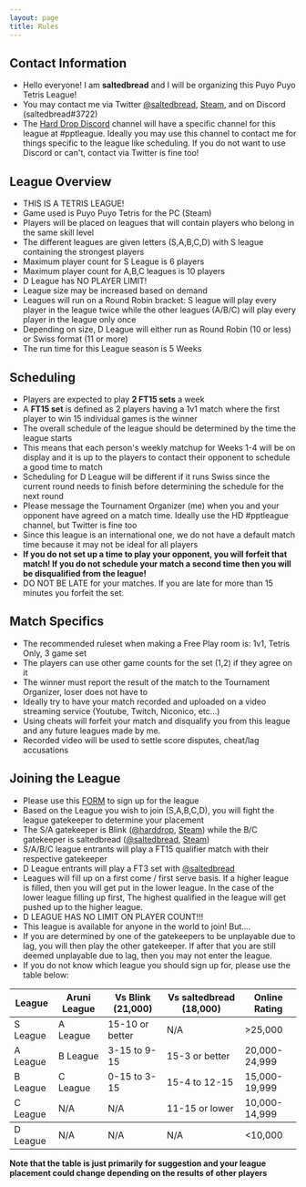 ```yaml
---
layout: page
title: Rules
---
```



## Contact Information ##
- Hello everyone! I am **saltedbread** and I will be organizing this Puyo Puyo Tetris League!
- You may contact me via Twitter <a href="https://twitter.com/saltedbread">@saltedbread</a>, <a href="https://steamcommunity.com/id/saltedbread/">Steam</a>, and on Discord (saltedbread#3722)
- The <a href="https://discord.gg/harddrop">Hard Drop Discord</a> channel will have a specific channel for this league at #pptleague. Ideally you may use this channel to contact me for things specific to the league like scheduling. If you do not want to use Discord or can't, contact via Twitter is fine too!

## League Overview ##
- THIS IS A TETRIS LEAGUE!
- Game used is Puyo Puyo Tetris for the PC (Steam)
- Players will be placed on leagues that will contain players who belong in the same skill level
- The different leagues are given letters (S,A,B,C,D) with S league containing the strongest players
- Maximum player count for S League is 6 players
- Maximum player count for A,B,C leagues is 10 players
- D League has NO PLAYER LIMIT!
- League size may be increased based on demand
- Leagues will run on a Round Robin bracket: S league will play every player in the league twice while the other leagues (A/B/C) will play every player in the league only once
- Depending on size, D League will either run as Round Robin (10 or less) or Swiss format (11 or more)
- The run time for this League season is 5 Weeks


## Scheduling ##
- Players are expected to play **2 FT15 sets** a week
- A **FT15 set** is defined as 2 players having a 1v1 match where the first player to win 15 individual games is the winner
- The overall schedule of the league should be determined by the time the league starts
- This means that each person's weekly matchup for Weeks 1-4 will be on display and it is up to the players to contact their opponent to schedule a good time to match
- Scheduling for D League will be different if it runs Swiss since the current round needs to finish before determining the schedule for the next round
- Please message the Tournament Organizer (me) when you and your opponent have agreed on a match time. Ideally use the HD #pptleague channel, but Twitter is fine too
- Since this league is an international one, we do not have a default match time because it may not be ideal for all players
- **If you do not set up a time to play your opponent, you will forfeit that match! If you do not schedule your match a second time then you will be disqualified from the league!**
- DO NOT BE LATE for your matches. If you are late for more than 15 minutes you forfeit the set. 

## Match Specifics ##
- The recommended ruleset when making a Free Play room is: 1v1, Tetris Only, 3 game set
- The players can use other game counts for the set (1,2) if they agree on it
- The winner must report the result of the match to the Tournament Organizer, loser does not have to
- Ideally try to have your match recorded and uploaded on a video streaming service (Youtube, Twitch, Niconico, etc...)
- Using cheats will forfeit your match and disqualify you from this league and any future leagues made by me.
- Recorded video will be used to settle score disputes, cheat/lag accusations

## Joining the League ##
- Please use this <a href="https://goo.gl/forms/ufoIOwyj3x2opccX2">FORM</a> to sign up for the league
- Based on the League you wish to join (S,A,B,C,D), you will fight the league gatekeeper to determine your placement
- The S/A gatekeeper is Blink (<a href="https://twitter.com/harddrop">@harddrop</a>, <a href="https://steamcommunity.com/id/Brinku/">Steam</a>) while the B/C gatekeeper is saltedbread (<a href="https://twitter.com/saltedbread">@saltedbread</a>, <a href="https://steamcommunity.com/id/saltedbread/">Steam</a>)
- S/A/B/C league entrants will play a FT15 qualifier match with their respective gatekeeper 
- D League entrants will play a FT3 set with <a href="https://twitter.com/saltedbread">@saltedbread</a>
- Leagues will fill up on a first come / first serve basis. If a higher league is filled, then you will get put in the lower league. In the case of the lower league filling up first, The highest qualified in the league will get pushed up to the higher league.
- D LEAGUE HAS NO LIMIT ON PLAYER COUNT!!!
- This league is available for anyone in the world to join! But....
- If you are determined by one of the gatekeepers to be unplayable due to lag, you will then play the other gatekeeper. If after that you are still deemed unplayable due to lag, then you may not enter the league.
- If you do not know which league you should sign up for, please use the table below:

<table>
  <thead>
    <tr>
      <th>League</th>
      <th>Aruni League</th>
      <th>Vs Blink (21,000)</th>
      <th>Vs saltedbread (18,000)</th>
	  <th>Online Rating</th>
    </tr>
  </thead>
  <tbody>
    <tr>
      <td>S League</td>
      <td>A League</td>
      <td>15-10 or better</td>
      <td>N/A</td>
      <td>>25,000</td>
    </tr>
    <tr>
      <td>A League</td>
      <td>B League</td>
      <td>3-15 to 9-15</td>
      <td>15-3 or better</td>
      <td>20,000-24,999</td>
    </tr>
    <tr>
      <td>B League</td>
      <td>C League</td>
      <td>0-15 to 3-15</td>
      <td>15-4 to 12-15</td>
      <td>15,000-19,999</td>
    </tr>
    <tr>
      <td>C League</td>
      <td>N/A</td>
      <td>N/A</td>
      <td>11-15 or lower</td>
      <td>10,000-14,999</td>
    </tr>
  </tbody>
  <tbody>
    <tr>
      <td>D League</td>
      <td>N/A</td>
      <td>N/A</td>
      <td>N/A</td>
      <td><10,000</td>
    </tr>
  </tbody>
</table>

**Note that the table is just primarily for suggestion and your league placement could change depending on the results of other players**

